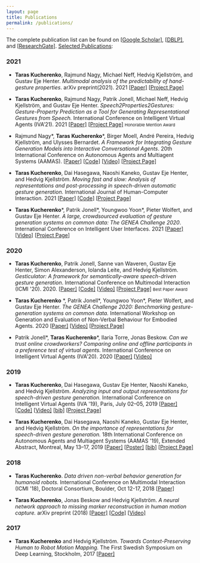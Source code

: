 ```yaml
---
layout: page
title: Publications
permalink: /publications/
---
```


The complete publication list can be found on \[[Google Scholar\]](https://scholar.google.com/citations?user=aI_16pYAAAAJ&hl=en), \[[DBLP\]](https://dblp.uni-trier.de/pers/hd/k/Kucherenko:Taras), and \[[ResearchGate\]](https://www.researchgate.net/profile/Taras_Kucherenko). <u>Selected Publications</u>:
<link href="https://stackpath.bootstrapcdn.com/bootstrap/4.5.2/css/bootstrap.min.css" rel="stylesheet" integrity="sha512-MoRNloxbStBcD8z3M/2BmnT+rg4IsMxPkXaGh2zD6LGNNFE80W3onsAhRcMAMrSoyWL9xD7Ert0men7vR8LUZg==" crossorigin="anonymous">
<link rel="stylesheet" href="https://cdnjs.cloudflare.com/ajax/libs/mdbootstrap/4.19.1/css/mdb.min.css" integrity="sha512-RO38pBRxYH3SoOprtPTD86JFOclM51/XTIdEPh5j8sj4tp8jmQIx26twG52UaLi//hQldfrh7e51WzP9wuP32Q==" crossorigin="anonymous" />
<!-- Fonts & Icons -->
<link rel="stylesheet" href="https://cdnjs.cloudflare.com/ajax/libs/font-awesome/5.14.0/css/all.min.css"  integrity="sha512-1PKOgIY59xJ8Co8+NE6FZ+LOAZKjy+KY8iq0G4B3CyeY6wYHN3yt9PW0XpSriVlkMXe40PTKnXrLnZ9+fkDaog==" crossorigin="anonymous">

### 2021

* **Taras Kucherenko**, Rajmund Nagy, Michael Neff, Hedvig Kjellström, and Gustav Eje Henter. *Multimodal analysis of the predictability of hand-gesture properties*. arXiv preprint(2021). 2021 \[[Paper\]](https://arxiv.org/abs/2108.05762) \[[Project Page\]](../_posts/2021-07-30-Speech2Gest2Prop.md)

* **Taras Kucherenko**, Rajmund Nagy, Patrik Jonell, Michael Neff, Hedvig Kjellström, and Gustav Eje Henter. *Speech2Properties2Gestures: Gesture-Property Prediction as a Tool for Generating Representational Gestures from Speech.* International Conference on Intelligent Virtual Agents (IVA’21). 2021 \[[Paper\]](https://dl.acm.org/doi/pdf/10.1145/3472306.3478333) \[[Project Page\]](../_posts/2021-07-30-Speech2Gest2Prop.md) <span style="font-size: 11px;" class="badge badge-info mb-2"> Honorable Mention Award<i class="fas fa-award"></i></span>


* Rajmund Nagy\*, **Taras Kucherenko**\*, Birger Moell, André Pereira, Hedvig Kjellström, and Ulysses Bernardet. *A Framework for Integrating Gesture Generation Models into Interactive Conversational Agents*. 20th International Conference on Autonomous Agents and Multiagent Systems (AAMAS). \[[Paper\]](http://www.ifaamas.org/Proceedings/aamas2021/pdfs/p1779.pdf) \[[Code\]](https://github.com/nagyrajmund/gesticulating_agent_unity) \[[Video\]](https://www.youtube.com/watch?v=jhgUBS0125A) \[[Project Page\]](https://nagyrajmund.github.io/project/gesturebot/)

* **Taras  Kucherenko**,  Dai  Hasegawa, Naoshi Kaneko, Gustav  Eje  Henter, and Hedvig Kjellström.
*Moving fast and slow: Analysis of representations and post-processing in speech-driven automatic gesture generation.* International Journal of Human-Computer Interaction. 2021
\[[Paper\]](https://www.tandfonline.com/doi/full/10.1080/10447318.2021.1883883) \[[Code\]](https://github.com/GestureGeneration/Speech_driven_gesture_generation_with_autoencoder) \[[Project Page\]](../_posts/2020-01-14-Audio2Gestures.md)

* **Taras Kucherenko**\*, Patrik Jonell\*, Youngwoo Yoon\*, Pieter Wolfert, and Gustav Eje Henter. *A large, crowdsourced evaluation of gesture generation systems on common data: The GENEA Challenge 2020*. International Conference on Intelligent User Interfaces. 2021 \[[Paper\]](https://dl.acm.org/doi/pdf/10.1145/3397481.3450692) \[[Video\]](https://youtu.be/ja7IXGFrYGA) \[[Project Page\]](../_posts/2021-07-26-GENEA_challenge.md)

### 2020

* **Taras Kucherenko**, Patrik Jonell, Sanne van Waveren, Gustav Eje Henter, Simon Alexanderson, Iolanda Leite, and Hedvig Kjellström. *Gesticulator: A framework for semantically-aware speech-driven gesture generation*. International Conference on Multimodal Interaction (ICMI '20). 2020. \[[Paper\]](../papers/Gesticulator_ICMI_2020.pdf) \[[Code\]](https://github.com/svito-zar/Gesticulator) \[[Video\]](https://youtu.be/VQ8he6jjW08) \[[Project Page\]](../_posts/2020-08-03-Gesticulator.md) <span style="font-size: 11px;" class="badge badge-info mb-2">Best Paper Award<i class="fas fa-award"></i></span>

* **Taras Kucherenko** \*, Patrik Jonell\*, Youngwoo Yoon\*, Pieter Wolfert, and Gustav Eje Henter. *The GENEA Challenge 2020: Benchmarking gesture-generation systems on common data.* International Workshop on Generation and Evaluation of Non-Verbal Behaviour for Embodied Agents. 2020 \[[Paper\]](https://zenodo.org/record/4094697) \[[Video\]](https://youtu.be/Y-5dgBQk34c) \[[Project Page\]](../_posts/2021-07-26-GENEA_challenge.md)

* Patrik Jonell\*, **Taras Kucherenko**\*, Ilaria Torre, Jonas Beskow. *Can we trust online crowdworkers? Comparing online and offline participants in a preference test of virtual agents.* International Conference on Intelligent Virtual Agents (IVA'20). 2020 \[[Paper\]](https://dl.acm.org/doi/10.1145/3383652.3423860?cid=99659309831) \[[Video\]](https://youtu.be/OSuOvolaI6Y)


### 2019

* **Taras  Kucherenko**,  Dai  Hasegawa, Gustav  Eje  Henter, Naoshi  Kaneko, and Hedvig Kjellström.
*Analyzing input and output representations for speech-driven gesture generation.*
International Conference on Intelligent Virtual Agents (IVA '19), Paris, July 02–05, 2019
\[[Paper\]](https://dl.acm.org/doi/10.1145/3308532.3329472?cid=99659309831) \[[Code\]](https://github.com/GestureGeneration/Speech_driven_gesture_generation_with_autoencoder) \[[Video\]](https://youtu.be/Iv7UBe92zrw) \[[bib\]](https://people.kth.se/~ghe/pubs/bib/kucherenko2019analyzing.bib) \[[Project Page\]](../_posts/2020-01-14-Audio2Gestures.md)

* **Taras  Kucherenko**,  Dai  Hasegawa,  Naoshi  Kaneko,  Gustav  Eje  Henter, and Hedvig Kjellström. 
*On the importance of representations for speech-driven gesture generation.*
18th International Conference on Autonomous Agents and Multiagent Systems (AAMAS '19), Extended Abstract,
Montreal, May 13–17, 2019 \[[Paper\]](http://www.ifaamas.org/Proceedings/aamas2019/pdfs/p2072.pdf) \[[Poster\]](https://www.researchgate.net/publication/333148799_On_the_Importance_of_Representations_for_Speech-Driven_Gesture_Generation) \[[bib\]](https://people.kth.se/~ghe/pubs/bib/kucherenko2019importance.bib) \[[Project Page\]](../_posts/2020-01-14-Audio2Gestures.md)



### 2018

* **Taras  Kucherenko**. 
*Data driven non-verbal behavior generation for humanoid robots.*
International Conference on Multimodal Interaction (ICMI '18), Doctoral Consortium,
Boulder, Oct 12-17, 2018 \[[Paper\]](https://dl.acm.org/citation.cfm?doid=3242969.3264970)

* **Taras  Kucherenko**, Jonas Beskow and Hedvig Kjellström. 
*A neural network approach to missing marker reconstruction in human motion capture.*
arXiv preprint (2018) \[[Paper\]](https://www.researchgate.net/publication/323626902_A_Neural_Network_Approach_to_Missing_Marker_Reconstruction_in_Human_Motion_Capture) \[[Code\]](https://github.com/Svito-zar/NN-for-Missing-Marker-Reconstruction) \[[Video\]](https://youtu.be/mi75gzEhbHI) 


### 2017

* **Taras  Kucherenko** and Hedvig Kjellström. *Towards Context-Preserving Human to Robot Motion Mapping.* The First Swedish Symposium on Deep Learning, Stockholm, 2017 \[[Paper\]](https://www.csc.kth.se/~hedvig/publications/ssdl_17.pdf)
